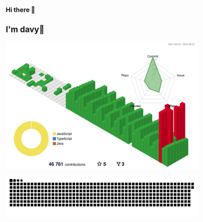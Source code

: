 ### Hi there 👋
## I'm davy👋

![](./profile-3d-contrib/profile-gitblock.svg)


![](https://raw.githubusercontent.com/xlzy520/xlzy520/main/assets/github-contribution-grid-snake.svg)
